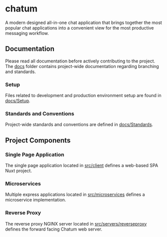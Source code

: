 # chatum

A modern designed all-in-one chat application that brings together the most popular chat applications into a convenient view for the most productive messaging workflow.

## Documentation

Please read all documentation before actively contributing to the project. The [docs](/docs) folder contains project-wide documentation regarding branching and standards.

### Setup

Files related to development and production environment setup are found in [docs/Setup](docs/setup).

### Standards and Conventions

Project-wide standards and conventions are defined in [docs/Standards](docs/standards).

## Project Components

### Single Page Application

The single page application located in [src/client](src/client) defines a web-based SPA Nuxt project.

### Microservices

Multiple express applications located in [src/microservices](src/microservices) defines a microservice implementation.

### Reverse Proxy

The reverse proxy NGINX server located in [src/servers/reverseproxy](src/servers/reverseproxy) defines the forward facing Chatum web server.

